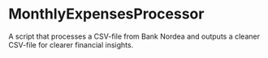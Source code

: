 # MonthlyExpensesProcessor
A script that processes a CSV-file from Bank Nordea and outputs a cleaner CSV-file for clearer financial insights.

